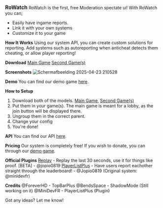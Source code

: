 <big>**RoWatch**</big>
RoWatch is the first, free Moderation spectate ui!
With RoWatch you can;

* Easily have ingame reports.
* Link it with your own systems
* Customize it to your game

**How It Works**
Using our system API, you can create custom solutions for reporting.
Add systems such as autoreporting when anticheat detects them cheating, or allow player reporting!

**Download**
[Main Game](https://create.roblox.com/store/asset/114411315985360/Report-System-Main-Game) 
[Second Game(s)](https://create.roblox.com/store/asset/127047299527394/Report-System-Second-Game)

**Screenshots**
![Schermafbeelding 2025-04-23 210528](https://github.com/user-attachments/assets/e135b287-e148-4a70-9be8-091ed55b79f3)



**Demo**
You can find our demo game [here](https://www.roblox.com/games/17479858439/Report-System).

**How to Setup**
1. Download both of the models. [Main Game](https://create.roblox.com/store/asset/114411315985360/Report-System-Main-Game), [Second Game(s)](https://create.roblox.com/store/asset/127047299527394/Report-System-Second-Game)
2. Put them in your game(s). The main game is meant for a lobby, as the join button will be displayed there.
3. Ungroup them in the correct parent.
4. Change your config
5. You're done!

**API**
You can find our API [here](https://jopiosdevelopment.gitbook.io/rowatch).

**Pricing**
Our system is completely free!
If you wish to donate, you can through our [demo game](https://www.roblox.com/games/17479858439/Report-System).

**Official Plugins**
[Replay](https://create.roblox.com/store/asset/118463715896426/Report-System-Replay-System) - Replay the last 30 seconds, use it for things like proof. [BETA] - @jopio0819
[PlayerListPlus](https://create.roblox.com/store/asset/115969245557731/Report-System-PlayerListPlus) - Have users report eachother straight through the leaderboard! - @Jopio0819 (Original system: @minidevfr)

**Credits**
@ForeverHD - TopBarPlus
@BendsSpace - ShadowMode (Still working on it)
@MiniDevFR - PlayerListPlus (Plugin)

Got any ideas? Let me know!
